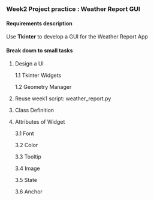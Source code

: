 ### Week2 Project practice : Weather Report GUI

#### Requirements description
    
Use **Tkinter** to develop a GUI for the Weather Report App

#### Break down to small tasks

1. Design a UI
 
    1.1 Tkinter Widgets
    
    1.2 Geometry Manager

2. Reuse week1 script: weather_report.py
3. Class Definition
4. Attributes of Widget

    3.1 Font
    
    3.2 Color
    
    3.3 Tooltip
    
    3.4 Image
    
    3.5 State
    
    3.6 Anchor

